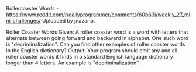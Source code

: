 Rollercoaster Words - https://www.reddit.com/r/dailyprogrammer/comments/60b63i/weekly_27_mini_challenges/ 
Uploaded by jnazario.

Roller Coaster Words
Given: A roller coaster word is a word with letters that alternate between going forward and backward in alphabet. 
One such word is "decriminalization". Can you find other examples of roller coaster words in the English dictionary?
Output: Your program should emit any and all roller coaster words it finds in a standard English language dictionary  
longer than 4 letters. An example is "decriminalization".
